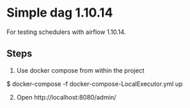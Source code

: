 # Simple dag 1.10.14

For testing schedulers with airflow 1.10.14.

## Steps

1. Use docker compose from within the project

$ docker-compose -f docker-compose-LocalExecutor.yml up

2. Open http://localhost:8080/admin/

